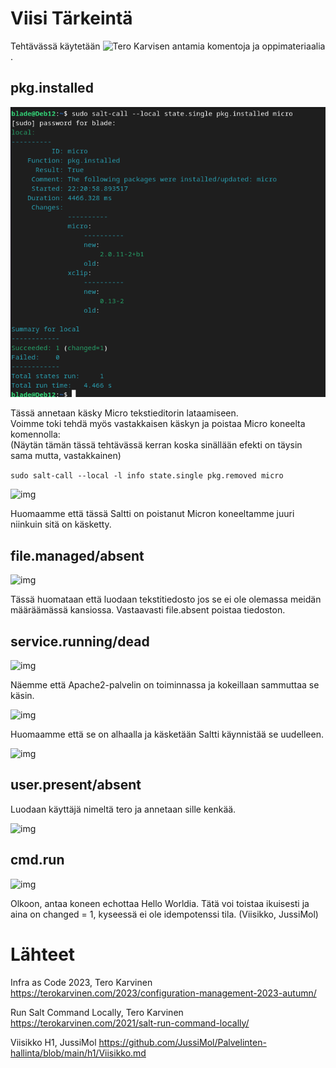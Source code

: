 # Viisi Tärkeintä 

Tehtävässä käytetään ![Tero Karvisen antamia komentoja ja oppimateriaalia](https://terokarvinen.com/2021/salt-run-command-locally/).

## pkg.installed

![img](./micro_inst.png)  

Tässä annetaan käsky Micro tekstieditorin lataamiseen.  
Voimme toki tehdä myös vastakkaisen käskyn ja poistaa Micro koneelta komennolla:  
(Näytän tämän tässä tehtävässä kerran koska sinällään efekti on täysin sama mutta, vastakkainen)

```sudo salt-call --local -l info state.single pkg.removed micro``` 

![img](./micro_rem.png)  

Huomaamme että tässä Saltti on poistanut Micron koneeltamme juuri niinkuin sitä on käsketty.

## file.managed/absent

![img](./file_managed.png)  

Tässä huomataan että luodaan tekstitiedosto jos se ei ole olemassa meidän määräämässä kansiossa. Vastaavasti file.absent poistaa tiedoston.

## service.running/dead

![img](./apa_true.png)  

Näemme että Apache2-palvelin on toiminnassa ja kokeillaan sammuttaa se käsin.  

![img](./apa_stopped.png)  

Huomaamme että se on alhaalla ja käsketään Saltti käynnistää se uudelleen.  

![img](./apa_restart.png)  

## user.present/absent

Luodaan käyttäjä nimeltä tero ja annetaan sille kenkää.  

![img](./tero_kick.png)

## cmd.run

![img](./echo_hell.png)  

Olkoon, antaa koneen echottaa Hello Worldia. Tätä voi toistaa ikuisesti ja aina on changed = 1, kyseessä ei ole idempotenssi tila. (Viisikko, JussiMol)

# Lähteet
Infra as Code 2023, Tero Karvinen
https://terokarvinen.com/2023/configuration-management-2023-autumn/

Run Salt Command Locally, Tero Karvinen
https://terokarvinen.com/2021/salt-run-command-locally/

Viisikko H1, JussiMol
https://github.com/JussiMol/Palvelinten-hallinta/blob/main/h1/Viisikko.md
